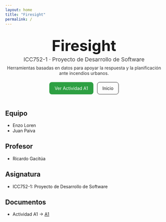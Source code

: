 ```yaml
---
layout: home
title: "Firesight"
permalink: /
---
```


<link rel="stylesheet" href="{{ site.baseurl }}/assets/css/custom.css">

<div class="hero">
	<h1>Firesight</h1>
	<p class="subtitle">ICC752-1 · Proyecto de Desarrollo de Software</p>
	<p class="tagline">Herramientas basadas en datos para apoyar la respuesta y la planificación ante incendios urbanos.</p>
	<div class="cta">
		<a class="btn primary" href="{{ site.baseurl }}/A1.html">Ver Actividad A1</a>
		<a class="btn" href="{{ site.baseurl }}/">Inicio</a>
	</div>
</div>

## Equipo

- Enzo Loren
- Juan Paiva

## Profesor

- Ricardo Gacitúa

## Asignatura

- ICC752-1: Proyecto de Desarrollo de Software

## Documentos

- Actividad A1 → <a href="{{ site.baseurl }}/A1.html">A1</a>

<style>
.hero { text-align:center; margin: 2rem 0 3rem; }
.hero h1 { font-size: 3rem; margin: 0 0 .25rem; }
.hero .subtitle { font-size: 1.1rem; opacity: .85; margin: 0 0 .5rem; }
.hero .tagline { opacity: .9; max-width: 48rem; margin: 0 auto 1.25rem; }
.hero .cta { display:flex; gap:.75rem; justify-content:center; flex-wrap:wrap; }
.btn { display:inline-block; padding:.6rem 1rem; border:1px solid currentColor; border-radius:8px; text-decoration:none; }
.btn.primary { background: var(--link-hover-color, #2ea043); border-color: transparent; color: #fff; }
</style>
